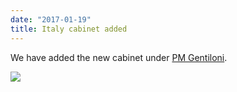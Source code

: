 ```yaml
---
date: "2017-01-19"
title: Italy cabinet added
---
```


We have added the new cabinet under [PM Gentiloni](http://www.parlgov.org/explore/ita/cabinet/2016-12-12/).

![](/images/parliament-european-union.jpg)
